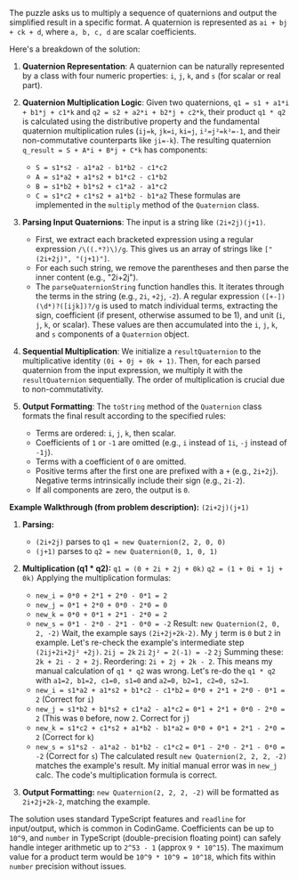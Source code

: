 The puzzle asks us to multiply a sequence of quaternions and output the simplified result in a specific format. A quaternion is represented as `ai + bj + ck + d`, where `a, b, c, d` are scalar coefficients.

Here's a breakdown of the solution:

1.  **Quaternion Representation**:
    A quaternion can be naturally represented by a class with four numeric properties: `i`, `j`, `k`, and `s` (for scalar or real part).

2.  **Quaternion Multiplication Logic**:
    Given two quaternions, `q1 = s1 + a1*i + b1*j + c1*k` and `q2 = s2 + a2*i + b2*j + c2*k`, their product `q1 * q2` is calculated using the distributive property and the fundamental quaternion multiplication rules (`ij=k`, `jk=i`, `ki=j`, `i²=j²=k²=-1`, and their non-commutative counterparts like `ji=-k`).
    The resulting quaternion `q_result = S + A*i + B*j + C*k` has components:
    *   `S = s1*s2 - a1*a2 - b1*b2 - c1*c2`
    *   `A = s1*a2 + a1*s2 + b1*c2 - c1*b2`
    *   `B = s1*b2 + b1*s2 + c1*a2 - a1*c2`
    *   `C = s1*c2 + c1*s2 + a1*b2 - b1*a2`
    These formulas are implemented in the `multiply` method of the `Quaternion` class.

3.  **Parsing Input Quaternions**:
    The input is a string like `(2i+2j)(j+1)`.
    *   First, we extract each bracketed expression using a regular expression `/\((.*?)\)/g`. This gives us an array of strings like `["(2i+2j)", "(j+1)"]`.
    *   For each such string, we remove the parentheses and then parse the inner content (e.g., "2i+2j").
    *   The `parseQuaternionString` function handles this. It iterates through the terms in the string (e.g., `2i`, `+2j`, `-2`). A regular expression `([+-])(\d*)?([ijk])?/g` is used to match individual terms, extracting the sign, coefficient (if present, otherwise assumed to be 1), and unit (`i`, `j`, `k`, or scalar). These values are then accumulated into the `i`, `j`, `k`, and `s` components of a `Quaternion` object.

4.  **Sequential Multiplication**:
    We initialize a `resultQuaternion` to the multiplicative identity `(0i + 0j + 0k + 1)`. Then, for each parsed quaternion from the input expression, we multiply it with the `resultQuaternion` sequentially. The order of multiplication is crucial due to non-commutativity.

5.  **Output Formatting**:
    The `toString` method of the `Quaternion` class formats the final result according to the specified rules:
    *   Terms are ordered: `i`, `j`, `k`, then scalar.
    *   Coefficients of `1` or `-1` are omitted (e.g., `i` instead of `1i`, `-j` instead of `-1j`).
    *   Terms with a coefficient of `0` are omitted.
    *   Positive terms after the first one are prefixed with a `+` (e.g., `2i+2j`). Negative terms intrinsically include their sign (e.g., `2i-2`).
    *   If all components are zero, the output is `0`.

**Example Walkthrough (from problem description):**
`(2i+2j)(j+1)`

1.  **Parsing:**
    *   `(2i+2j)` parses to `q1 = new Quaternion(2, 2, 0, 0)`
    *   `(j+1)` parses to `q2 = new Quaternion(0, 1, 0, 1)`
2.  **Multiplication (q1 * q2):**
    `q1 = (0 + 2i + 2j + 0k)`
    `q2 = (1 + 0i + 1j + 0k)`
    Applying the multiplication formulas:
    *   `new_i = 0*0 + 2*1 + 2*0 - 0*1 = 2`
    *   `new_j = 0*1 + 2*0 + 0*0 - 2*0 = 0`
    *   `new_k = 0*0 + 0*1 + 2*1 - 2*0 = 2`
    *   `new_s = 0*1 - 2*0 - 2*1 - 0*0 = -2`
    Result: `new Quaternion(2, 0, 2, -2)`
    Wait, the example says `(2i+2j+2k-2)`. My `j` term is `0` but `2` in example. Let's re-check the example's intermediate step `(2ij+2i+2j² +2j)`.
    `2ij = 2k`
    `2i`
    `2j² = 2(-1) = -2`
    `2j`
    Summing these: `2k + 2i - 2 + 2j`. Reordering: `2i + 2j + 2k - 2`.
    This means my manual calculation of `q1 * q2` was wrong.
    Let's re-do the `q1 * q2` with `a1=2, b1=2, c1=0, s1=0` and `a2=0, b2=1, c2=0, s2=1`.
    *   `new_i = s1*a2 + a1*s2 + b1*c2 - c1*b2`
        `= 0*0 + 2*1 + 2*0 - 0*1 = 2` (Correct for `i`)
    *   `new_j = s1*b2 + b1*s2 + c1*a2 - a1*c2`
        `= 0*1 + 2*1 + 0*0 - 2*0 = 2` (This was `0` before, now `2`. Correct for `j`)
    *   `new_k = s1*c2 + c1*s2 + a1*b2 - b1*a2`
        `= 0*0 + 0*1 + 2*1 - 2*0 = 2` (Correct for `k`)
    *   `new_s = s1*s2 - a1*a2 - b1*b2 - c1*c2`
        `= 0*1 - 2*0 - 2*1 - 0*0 = -2` (Correct for `s`)
    The calculated result `new Quaternion(2, 2, 2, -2)` matches the example's result. My initial manual error was in `new_j` calc. The code's multiplication formula is correct.

3.  **Output Formatting:**
    `new Quaternion(2, 2, 2, -2)` will be formatted as `2i+2j+2k-2`, matching the example.

The solution uses standard TypeScript features and `readline` for input/output, which is common in CodinGame. Coefficients can be up to `10^9`, and `number` in TypeScript (double-precision floating point) can safely handle integer arithmetic up to `2^53 - 1` (approx `9 * 10^15`). The maximum value for a product term would be `10^9 * 10^9 = 10^18`, which fits within `number` precision without issues.